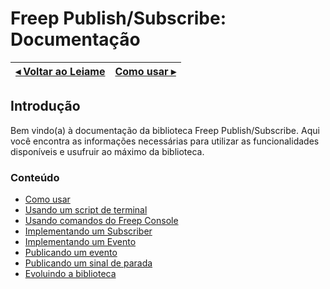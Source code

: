 # Freep Publish/Subscribe: Documentação

[◂ Voltar ao Leiame](leiame.md) | [Como usar ▸](01-como-usar.md)
-- | --

## Introdução

Bem vindo(a) à documentação da biblioteca Freep Publish/Subscribe. Aqui você encontra as informações
necessárias para utilizar as funcionalidades disponíveis e usufruir ao máximo da biblioteca.

### Conteúdo

- [Como usar](01-como-usar.md)
- [Usando um script de terminal](02-usando-script-de-terminal.md)
- [Usando comandos do Freep Console](03-usando-comandos-freep-console.md)
- [Implementando um Subscriber](04-implementando-um-subscriber.md)
- [Implementando um Evento](05-implementando-um-evento.md)
- [Publicando um evento](06-publicando-um-evento.md)
- [Publicando um sinal de parada](07-publicando-um-sinal-de-parada.md)
- [Evoluindo a biblioteca](08-evoluindo-a-biblioteca.md)
